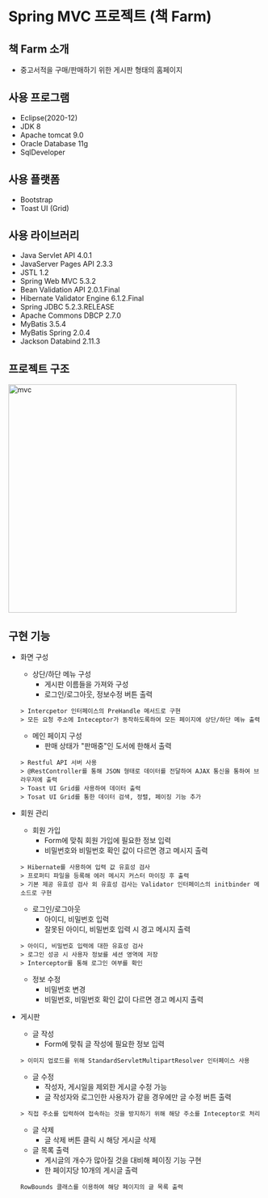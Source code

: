 # Spring MVC 프로젝트 (책 Farm)

## 책 Farm 소개
+ 중고서적을 구매/판매하기 위한 게시판 형태의 홈페이지

## 사용 프로그램
+ Eclipse(2020-12)
+ JDK 8
+ Apache tomcat 9.0
+ Oracle Database 11g
+ SqlDeveloper

## 사용 플랫폼
+ Bootstrap
+ Toast UI (Grid)

## 사용 라이브러리
+ Java Servlet API 4.0.1
+ JavaServer Pages API 2.3.3
+ JSTL 1.2
+ Spring Web MVC 5.3.2
+ Bean Validation API 2.0.1.Final
+ Hibernate Validator Engine 6.1.2.Final
+ Spring JDBC 5.2.3.RELEASE
+ Apache Commons DBCP 2.7.0
+ MyBatis 3.5.4
+ MyBatis Spring 2.0.4
+ Jackson Databind 2.11.3

## 프로젝트 구조
<img width="452" alt="mvc" src="https://user-images.githubusercontent.com/46749717/106530688-2647b000-6530-11eb-885c-4533ff575d50.PNG">

## 구현 기능
+ 화면 구성
  + 상단/하단 메뉴 구성
    + 게시판 이름들을 가져와 구성
    + 로그인/로그아웃, 정보수정 버튼 출력
  ```
  > Intercpetor 인터페이스의 PreHandle 메서드로 구현
  > 모든 요청 주소에 Inteceptor가 동작하도록하여 모든 페이지에 상단/하단 메뉴 출력
  ```
  + 메인 페이지 구성
    + 판매 상태가 "판매중"인 도서에 한해서 출력
  ```
  > Restful API 서버 사용
  > @RestController를 통해 JSON 형태로 데이터를 전달하여 AJAX 통신을 통하여 브라우저에 출력
  > Toast UI Grid를 사용하여 데이터 출력
  > Tosat UI Grid를 통한 데이터 검색, 정렬, 페이징 기능 추가
  ```
  
+ 회원 관리
  + 회원 가입
    + Form에 맞춰 회원 가입에 필요한 정보 입력
    + 비밀번호와 비밀번호 확인 값이 다르면 경고 메시지 출력
  ```
  > Hibernate를 사용하여 입력 값 유효성 검사
  > 프로퍼티 파일을 등록해 에러 메시지 커스터 마이징 후 출력
  > 기본 제공 유효성 검사 외 유효성 검사는 Validator 인터페이스의 initbinder 메소드로 구현
  ```
  + 로그인/로그아웃
    + 아이디, 비밀번호 입력
    + 잘못된 아이디, 비밀번호 입력 시 경고 메시지 출력
  ```
  > 아이디, 비밀번호 입력에 대한 유효성 검사
  > 로그인 성공 시 사용자 정보를 세션 영역에 저장
  > Interceptor를 통해 로그인 여부를 확인
  ```
  + 정보 수정
    + 비밀번호 변경
    + 비밀번호, 비밀번호 확인 값이 다르면 경고 메시지 출력
  
+ 게시판
  + 글 작성
    + Form에 맞춰 글 작성에 필요한 정보 입력
  ```
  > 이미지 업로드를 위해 StandardServletMultipartResolver 인터페이스 사용
  ```
  + 글 수정
    + 작성자, 게시일을 제외한 게시글 수정 가능
    + 글 작성자와 로그인한 사용자가 같을 경우에만 글 수정 버튼 출력
  ```
  > 직접 주소를 입력하여 접속하는 것을 방지하기 위해 해당 주소를 Inteceptor로 처리
  ```
  + 글 삭제
    + 글 삭제 버튼 클릭 시 해당 게시글 삭제
  + 글 목록 출력
    + 게시글의 개수가 많아질 것을 대비해 페이징 기능 구현
    + 한 페이지당 10개의 게시글 출력
  ```
  RowBounds 클래스를 이용하여 해당 페이지의 글 목록 출력
  ```
    
    
 
